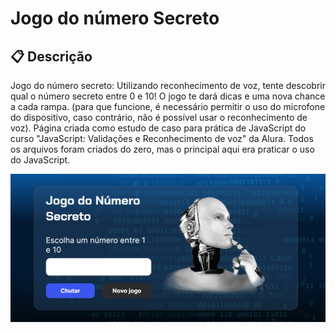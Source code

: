 <h1> Jogo do número Secreto </h1>

## 📋 Descrição

Jogo do número secreto: Utilizando reconhecimento de voz, tente descobrir qual o número secreto entre 0 e 10! 
O jogo te dará dicas e uma nova chance a cada rampa. (para que funcione, é necessário permitir o uso do microfone do dispositivo, caso contrário, não é possível usar o reconhecimento de voz).
Página criada como estudo de caso para prática de JavaScript do curso "JavaScript: Validações
e Reconhecimento de voz" da Alura. 
Todos os arquivos foram criados do zero, mas o principal aqui era praticar o uso do JavaScript.


![jogodonumerosecreto](numerosecreto.jpg)



